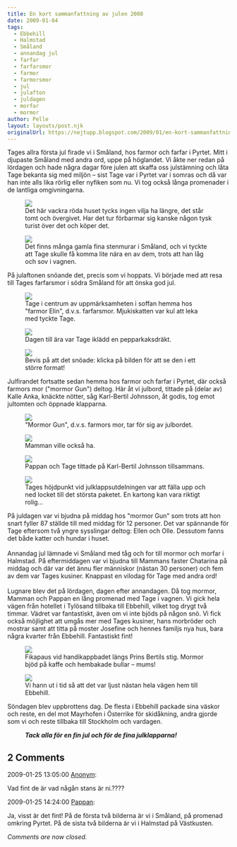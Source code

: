 ```yaml
---
title: En kort sammanfattning av julen 2008
date: 2009-01-04
tags: 
  - Ebbehill
  - Halmstad
  - Småland
  - annandag jul
  - farfar
  - farfarsmor
  - farmor
  - farmorsmor
  - jul
  - julafton
  - juldagen
  - morfar
  - mormor	
author: Pelle
layout: layouts/post.njk
originalUrl: https://nejtupp.blogspot.com/2009/01/en-kort-sammanfattning-av-julen-2008.html
---
```


Tages allra första jul firade vi i Småland, hos farmor och farfar i Pyrtet. Mitt i djupaste Småland med andra ord, uppe på höglandet. Vi åkte ner redan på lördagen och hade några dagar före julen att skaffa oss julstämning och låta Tage bekanta sig med miljön – sist Tage var i Pyrtet var i somras och då var han inte alls lika rörlig eller nyfiken som nu. Vi tog också långa promenader i de lantliga omgivningarna.

<figure>
	<img src="../../../img/2009/01/_MG_9804_1024pix.jpg">
	<figcaption>Det här vackra röda huset tycks ingen vilja ha längre, det står tomt och övergivet. Har det tur förbarmar sig kanske någon tysk turist över det och köper det.
	</figcaption>
</figure>

<figure>
	<img src="../../../img/2009/01/_MG_9822_1024pix.jpg">
	<figcaption>Det finns många gamla fina stenmurar i Småland, och vi tyckte att Tage skulle få komma lite nära en av dem, trots att han låg och sov i vagnen.</figcaption>
</figure>

På julaftonen snöande det, precis som vi hoppats. Vi började med att resa till Tages farfarsmor i södra Småland för att önska god jul. 

<figure>
	<img src="../../../img/2009/01/_MG_9840_1024pix.jpg">
	<figcaption>Tage i centrum av uppmärksamheten i soffan hemma hos "farmor Elin", d.v.s. farfarsmor. Mjukiskatten var kul att leka med tyckte Tage.</figcaption>
</figure>

<figure>
	<img src="../../../img/2009/01/_MG_9844_1024pix.jpg">
	<figcaption>Dagen till ära var Tage iklädd en pepparkaksdräkt.</figcaption>
</figure>

<figure>
	<img src="../../../img/2009/01/_MG_9853_1024pix.jpg">
	<figcaption>Bevis på att det snöade: klicka på bilden för att se den i ett större format!</figcaption>
</figure>

Julfirandet fortsatte sedan hemma hos farmor och farfar i Pyrtet, där också farmors mor ("mormor Gun") deltog. Här åt vi julbord, tittade på (delar av) Kalle Anka, knäckte nötter, såg Karl-Bertil Johnsson, åt godis, tog emot jultomten och öppnade klapparna.

<figure>
	<img src="../../../img/2009/01/_MG_9860_1024pix.jpg">
	<figcaption>"Mormor Gun", d.v.s. farmors mor, tar för sig av julbordet.</figcaption>
</figure>

<figure>
	<img src="../../../img/2009/01/_MG_9886_1024pix.jpg">
	<figcaption>Mamman ville också ha.</figcaption>
</figure>

<figure>
	<img src="../../../img/2009/01/_MG_9921_1024pix.jpg">
	<figcaption>Pappan och Tage tittade på Karl-Bertil Johnsson tillsammans.</figcaption>
</figure>
	
<figure>
	<img src="../../../img/2009/01/_MG_9944_1024pix.jpg">
	<figcaption>Tages höjdpunkt vid julklappsutdelningen var att fälla upp och ned locket till det största paketet. En kartong kan vara riktigt rolig...</figcaption>	
</figure>

På juldagen var vi bjudna på middag hos "mormor Gun" som trots att hon snart fyller 87 ställde till med middag för 12 personer. Det var spännande för Tage eftersom två yngre sysslingar deltog: Ellen och Olle. Dessutom fanns det både katter och hundar i huset.
<br><br>
Annandag jul lämnade vi Småland med tåg och for till mormor och morfar i Halmstad. På eftermiddagen var vi bjudna till Mammans faster Chatarina på middag och där var det ännu fler människor (nästan 30 personer) och fem av dem var Tages kusiner. Knappast en vilodag för Tage med andra ord!
<br><br>
Lugnare blev det på lördagen, dagen efter annandagen. Då tog mormor, Mamman och Pappan en lång promenad med Tage i vagnen. Vi gick hela vägen från hotellet i Tylösand tillbaka till Ebbehill, vilket tog drygt två timmar. Vädret var fantastiskt, även om vi inte bjöds på någon snö. Vi fick också möjlighet att umgås mer med Tages kusiner, hans morbröder och mostrar samt att titta på moster Josefine och hennes familjs nya hus, bara några kvarter från Ebbehill. Fantastiskt fint!

<figure>
	<img src="../../../img/2009/01/_MG_9956_1024pix.jpg">
	<figcaption>Fikapaus vid handikappbadet längs Prins Bertils stig. Mormor bjöd på kaffe och hembakade bullar – mums!</figcaption>
</figure>

<figure>
	<img src="../../../img/2009/01/_MG_9958_1024pix.jpg">
	<figcaption>Vi hann ut i tid så att det var ljust nästan hela vägen hem till Ebbehill.</figcaption>
</figure>

Söndagen blev uppbrottens dag. De flesta i Ebbehill packade sina väskor och reste, en del mot Mayrhofen i Österrike för skidåkning, andra gjorde som vi och reste tillbaka till Stockholm och vardagen.

<figure>
	<span style="font-weight: bold; font-style: italic;">Tack alla för en fin jul och för de fina julklapparna!</figcaption>
</figure>

<div class="comments">
	<div class="comments-header"><h2>2 Comments</h2></div>
	<div class="comments-body">
			<div class="comment" id="comment-1218038700920294555">
				<p class="comment-header">
					<date datetime="2009-01-25T13:05:00.000+01:00">2009-01-25 13:05:00</date> 
					<a href="undefined" rel="nofollow">Anonym</a>:
				</p>
				<div class="comment-content"><p>Vad fint de är vad någån stans är ni.????</p></div>
				<div class="comment-footer"></div>
			</div>
			<div class="comment" id="comment-1367494500349821458">
				<p class="comment-header">
					<date datetime="2009-01-25T14:24:00.000+01:00">2009-01-25 14:24:00</date> 
					<a href="https://www.blogger.com/profile/02900993942775660627" rel="nofollow">Pappan</a>:
				</p>
				<div class="comment-content"><p>Ja, visst är det fint! På de första två bilderna är vi i Småland, på promenad omkring Pyrtet. På de sista två bilderna är vi i Halmstad på Västkusten.</p></div>
				<div class="comment-footer"></div>
			</div></div>
	<p class="comments-footer"><em>Comments are now closed.</em></p>
</div>